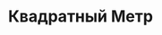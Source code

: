 --- 
title: "Квадратный Метр" 
site: "http://www.kv-metr.com.ua" 
town: "Евпатория" 
tel: ["+38 (06569) 4-44-47, +38 (06569) 4-44-46, +38 (067) 653-27-00"] 
address: "Россия, АР Крым, г. Евпатория, ул. Фрунзе, 28/41а" 
mail: "info@kv-metr.com.ua" 
--- 